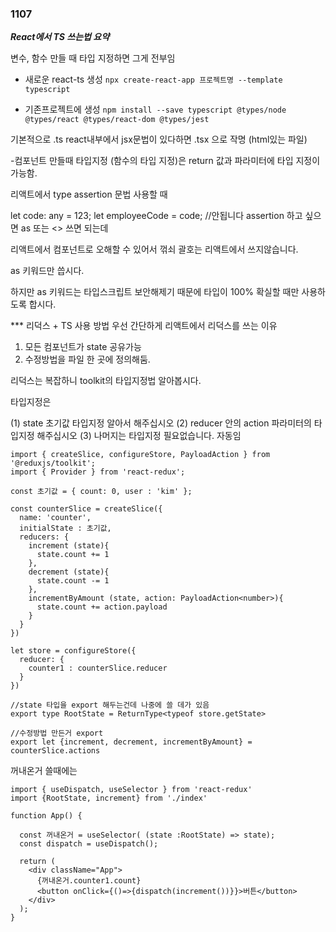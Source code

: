 ### 1107

**_React에서 TS 쓰는법 요약_**

변수, 함수 만들 때 타입 지정하면 그게 전부임

- 새로운 react-ts 생성
  `npx create-react-app 프로젝트명 --template typescript`

- 기존프로젝트에 생성
  `npm install --save typescript @types/node @types/react @types/react-dom @types/jest`

기본적으로 .ts
react내부에서 jsx문법이 있다하면 .tsx 으로 작명 (html있는 파일)

-컴포넌트 만들때 타입지정 (함수의 타입 지정)은 return 값과 파라미터에 타입 지정이 가능함.

리액트에서 type assertion 문법 사용할 때

let code: any = 123;
let employeeCode = <number> code; //안됩니다
assertion 하고 싶으면 as 또는 <> 쓰면 되는데

리액트에서 컴포넌트로 오해할 수 있어서 꺾쇠 괄호는 리액트에서 쓰지않습니다.

as 키워드만 씁시다.

하지만 as 키워드는 타입스크립트 보안해제기 때문에 타입이 100% 확실할 때만 사용하도록 합시다.

\*\*\* 리덕스 + TS 사용 방법
우선 간단하게 리액트에서 리덕스를 쓰는 이유

1. 모든 컴포넌트가 state 공유가능
2. 수정방법을 파일 한 곳에 정의해둠.

리덕스는 복잡하니 toolkit의 타입지정법 알아봅시다.

타입지정은

(1) state 초기값 타입지정 알아서 해주십시오
(2) reducer 안의 action 파라미터의 타입지정 해주십시오
(3) 나머지는 타입지정 필요없습니다. 자동임

```
import { createSlice, configureStore, PayloadAction } from '@reduxjs/toolkit';
import { Provider } from 'react-redux';

const 초기값 = { count: 0, user : 'kim' };

const counterSlice = createSlice({
  name: 'counter',
  initialState : 초기값,
  reducers: {
    increment (state){
      state.count += 1
    },
    decrement (state){
      state.count -= 1
    },
    incrementByAmount (state, action: PayloadAction<number>){
      state.count += action.payload
    }
  }
})

let store = configureStore({
  reducer: {
    counter1 : counterSlice.reducer
  }
})

//state 타입을 export 해두는건데 나중에 쓸 데가 있음
export type RootState = ReturnType<typeof store.getState>

//수정방법 만든거 export
export let {increment, decrement, incrementByAmount} = counterSlice.actions
```

꺼내온거 쓸때에는

```
import { useDispatch, useSelector } from 'react-redux'
import {RootState, increment} from './index'

function App() {

  const 꺼내온거 = useSelector( (state :RootState) => state);
  const dispatch = useDispatch();

  return (
    <div className="App">
      {꺼내온거.counter1.count}
      <button onClick={()=>{dispatch(increment())}}>버튼</button>
    </div>
  );
}
```

